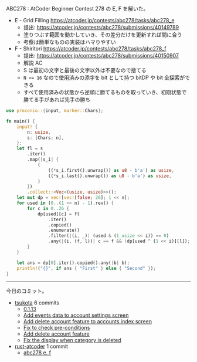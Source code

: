 ABC278 : AtCoder Beginner Contest 278 の E, F を解いた。

- E - Grid Filling
  <https://atcoder.jp/contests/abc278/tasks/abc278_e>
  - 提出: <https://atcoder.jp/contests/abc278/submissions/40149789>
  - 塗りつぶす範囲を動かしていき、その差分だけを更新すれば間に合う
  - 考察は簡単なものの実装はハマりやすい
- F - Shiritori
  <https://atcoder.jp/contests/abc278/tasks/abc278_f>
  - 提出: <https://atcoder.jp/contests/abc278/submissions/40150907>
  - 解説 AC
  - S は最初の文字と最後の文字以外は不要なので捨てる
  - `N <= 16` なので使用済みの添字を bit として持つ bitDP や bit 全探索ができる
  - すべて使用済みの状態から逆順に勝てるものを取っていき、初期状態で勝てる手があれば先手の勝ち

```rust
use proconio::{input, marker::Chars};

fn main() {
    input! {
        n: usize,
        s: [Chars; n],
    };
    let fl = s
        .iter()
        .map(|s_i| {
            (
                ((*s_i.first().unwrap()) as u8 - b'a') as usize,
                ((*s_i.last().unwrap()) as u8 - b'a') as usize,
            )
        })
        .collect::<Vec<(usize, usize)>>();
    let mut dp = vec![vec![false; 26]; 1 << n];
    for used in (0..(1 << n) - 1).rev() {
        for c in 0..26 {
            dp[used][c] = fl
                .iter()
                .copied()
                .enumerate()
                .filter(|(i, _)| (used & (1_usize << i)) == 0)
                .any(|(i, (f, l))| c == f && !dp[used ^ (1 << i)][l]);
        }
    }

    let ans = dp[0].iter().copied().any(|b| b);
    println!("{}", if ans { "First" } else { "Second" });
}
```

---

今日のコミット。

- [tsukota](https://github.com/bouzuya/tsukota) 6 commits
  - [0.1.13](https://github.com/bouzuya/tsukota/commit/2bb8e253502fe877321aebfc1830dd939a015c08)
  - [Add events data to account settings screen](https://github.com/bouzuya/tsukota/commit/a426a73884d6c6a7cd60fe617c44b3be9f262f8b)
  - [Add delete account feature to accounts index screen](https://github.com/bouzuya/tsukota/commit/3363297e0333daabd5e1fc69fbf3635450b325e5)
  - [Fix to check pre-conditions](https://github.com/bouzuya/tsukota/commit/ecd2e004e6e5bf9ffefec594af069b688582cd91)
  - [Add delete account feature](https://github.com/bouzuya/tsukota/commit/3f5f4ccbf9e136a612a6eac62282cb94249c97cd)
  - [Fix the display when category is deleted](https://github.com/bouzuya/tsukota/commit/45c03b3cacd6e6f45b16c5abdfb62ea730326245)
- [rust-atcoder](https://github.com/bouzuya/rust-atcoder) 1 commit
  - [abc278 e, f](https://github.com/bouzuya/rust-atcoder/commit/42a36ec969cba491c4a5d1847e93e81cf9ea6407)
